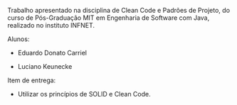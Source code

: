 Trabalho apresentado na disciplina de Clean Code e Padrões de Projeto, do curso de Pós-Graduação MIT em Engenharia de Software com Java, realizado no instituto INFNET.

Alunos:

- Eduardo Donato Carriel

- Luciano Keunecke

Item de entrega:

- Utilizar os princípios de SOLID e Clean Code.

